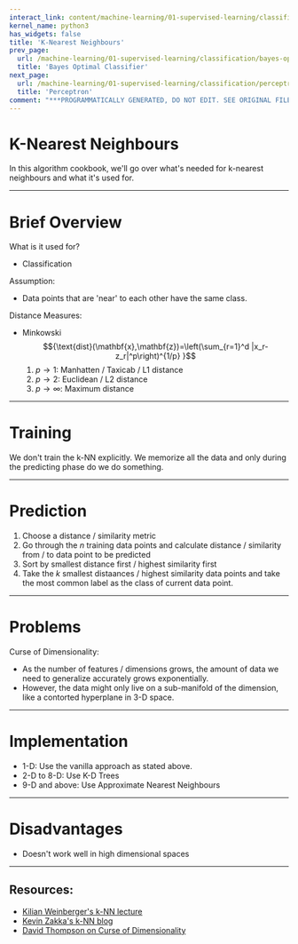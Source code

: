 ```yaml
---
interact_link: content/machine-learning/01-supervised-learning/classification/k-nearest-neighbours.ipynb
kernel_name: python3
has_widgets: false
title: 'K-Nearest Neighbours'
prev_page:
  url: /machine-learning/01-supervised-learning/classification/bayes-optimal-classifier
  title: 'Bayes Optimal Classifier'
next_page:
  url: /machine-learning/01-supervised-learning/classification/perceptron
  title: 'Perceptron'
comment: "***PROGRAMMATICALLY GENERATED, DO NOT EDIT. SEE ORIGINAL FILES IN /content***"
---
```



# K-Nearest Neighbours

In this algorithm cookbook, we'll go over what's needed for k-nearest neighbours and what it's used for.



---
# Brief Overview

What is it used for?
- Classification

Assumption: 
- Data points that are 'near' to each other have the same class.

Distance Measures: 
- Minkowski
$${\text{dist}(\mathbf{x},\mathbf{z})=\left(\sum_{r=1}^d |x_r-z_r|^p\right)^{1/p} }$$
    1. ${p \to 1:}$ Manhatten / Taxicab / L1 distance
    2. ${p \to 2:}$ Euclidean / L2 distance
    3. ${p \to \infty:}$ Maximum distance



---
# Training

We don't train the k-NN explicitly. We memorize all the data and only during the predicting phase do we do something.



---
# Prediction

1. Choose a distance / similarity metric
2. Go through the ${n}$ training data points and calculate distance / similarity from / to data point to be predicted
3. Sort by smallest distance first / highest similarity first
4. Take the ${k}$ smallest distaances / highest similarity data points and take the most common label as the class of current data point.



---
# Problems

Curse of Dimensionality:
- As the number of features / dimensions grows, the amount of data we need to generalize accurately grows exponentially.
- However, the data might only live on a sub-manifold of the dimension, like a contorted hyperplane in 3-D space.



---
# Implementation

- 1-D: Use the vanilla approach as stated above.
- 2-D to 8-D: Use K-D Trees
- 9-D and above: Use Approximate Nearest Neighbours



---
# Disadvantages

- Doesn't work well in high dimensional spaces



---
## Resources:
- [Kilian Weinberger's k-NN lecture](http://www.cs.cornell.edu/courses/cs4780/2018fa/lectures/lecturenote02_kNN.html)
- [Kevin Zakka's k-NN blog](https://kevinzakka.github.io/2016/07/13/k-nearest-neighbor/)
- [David Thompson on Curse of Dimensionality](https://www.youtube.com/watch?v=dZrGXYty3qc)


